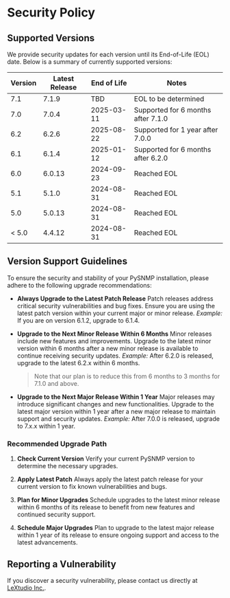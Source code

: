 # Security Policy

## Supported Versions

We provide security updates for each version until its End-of-Life (EOL) date. Below is a summary of currently supported versions:

| Version | Latest Release | End of Life | Notes                              |
| ------- | -------------- | ----------- | ---------------------------------- |
| 7.1     | 7.1.9          | TBD         | EOL to be determined               |
| 7.0     | 7.0.4          | 2025-03-11  | Supported for 6 months after 7.1.0 |
| 6.2     | 6.2.6          | 2025-08-22  | Supported for 1 year after 7.0.0   |
| 6.1     | 6.1.4          | 2025-01-12  | Supported for 6 months after 6.2.0 |
| 6.0     | 6.0.13         | 2024-09-23  | Reached EOL                        |
| 5.1     | 5.1.0          | 2024-08-31  | Reached EOL                        |
| 5.0     | 5.0.13         | 2024-08-31  | Reached EOL                        |
| < 5.0   | 4.4.12         | 2024-08-31  | Reached EOL                        |

## Version Support Guidelines

To ensure the security and stability of your PySNMP installation, please adhere to the following upgrade recommendations:

- **Always Upgrade to the Latest Patch Release**
  Patch releases address critical security vulnerabilities and bug fixes. Ensure you are using the latest patch version within your current major or minor release.
  *Example:* If you are on version 6.1.2, upgrade to 6.1.4.

- **Upgrade to the Next Minor Release Within 6 Months**
  Minor releases include new features and improvements. Upgrade to the latest minor version within 6 months after a new minor release is available to continue receiving security updates.
  *Example:* After 6.2.0 is released, upgrade to the latest 6.2.x within 6 months.

  > Note that our plan is to reduce this from 6 months to 3 months for 7.1.0 and above.

- **Upgrade to the Next Major Release Within 1 Year**
  Major releases may introduce significant changes and new functionalities. Upgrade to the latest major version within 1 year after a new major release to maintain support and security updates.
  *Example:* After 7.0.0 is released, upgrade to 7.x.x within 1 year.

### Recommended Upgrade Path

1. **Check Current Version**
   Verify your current PySNMP version to determine the necessary upgrades.

2. **Apply Latest Patch**
   Always apply the latest patch release for your current version to fix known vulnerabilities and bugs.

3. **Plan for Minor Upgrades**
   Schedule upgrades to the latest minor release within 6 months of its release to benefit from new features and continued security support.

4. **Schedule Major Upgrades**
   Plan to upgrade to the latest major release within 1 year of its release to ensure ongoing support and access to the latest advancements.

## Reporting a Vulnerability

If you discover a security vulnerability, please contact us directly at [LeXtudio Inc.](https://lextudio.com).
